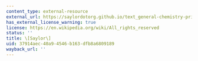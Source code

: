 ```yaml
---
content_type: external-resource
external_url: https://saylordotorg.github.io/text_general-chemistry-principles-patterns-and-applications-v1.0/s10-04-the-relationship-between-energ.html
has_external_license_warning: true
license: https://en.wikipedia.org/wiki/All_rights_reserved
status: ''
title: \[Saylor\]
uid: 37914aec-40a9-4546-b163-dfb8a6809189
wayback_url: ''
---
```

